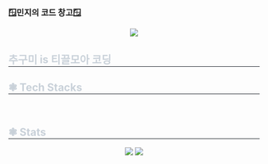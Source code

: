 ### 🪟민지의 코드 창고🪟

<!--
**KIMMINJIED/KIMMINJIED** is a ✨ _special_ ✨ repository because its `README.md` (this file) appears on your GitHub profile.

Here are some ideas to get you started:

- 🔭 I’m currently working on ...
- 🌱 I’m currently learning ...
- 👯 I’m looking to collaborate on ...
- 🤔 I’m looking for help with ...
- 💬 Ask me about ...
- 📫 How to reach me: ...
- 😄 Pronouns: ...
- ⚡ Fun fact: ...
-->
<div align= "center">
    <img src="https://capsule-render.vercel.app/api?type=waving&color=gradient&height=180&text=Code Warehouse👩🏻‍💻&animation=fadeIn&fontColor=ffffff&fontSize=40" />
    </div>
        <div style="text-align: left;"> 
            <h2 style="border-bottom: 1px solid #21262d; color: #c9d1d9;"> 추구미 is 티끌모아 코딩 </h2>  
            <div style="font-weight: 700; font-size: 15px; text-align: left; color: #c9d1d9;">  </div> 
        </div>
    <div style="text-align: left;">
    <h2 style="border-bottom: 1px solid #21262d; color: #c9d1d9;"> ❃ Tech Stacks </h2> <br> 
    <div  align= "center"> </div>
    </div>
    <div style="text-align: left;"> 
    <h2 style="border-bottom: 1px solid #21262d; color: #c9d1d9;"> ❃ Stats </h2> <div align= "center"> <img src="https://github-readme-stats.vercel.app/api?username=minji&bg_color=60,b5d7de,8ca4c5&title_color=1f4460&text_color=1f4460"
         /> <img src="https://github-readme-stats.vercel.app/api/top-langs/?username=minji&layout=compact&bg_color=60,b5d7de,8ca4c5&title_color=1f4460&text_color=1f4460"
           /> </div> 
    </div>
    
